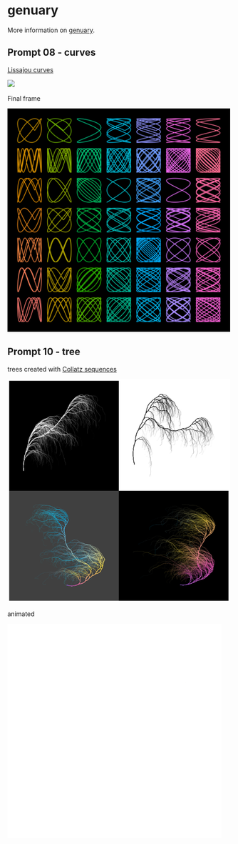 
<!-- README.md is generated from README.Rmd. Please edit that file -->

# genuary

More information on [genuary](https://genuary2021.github.io/).

## Prompt 08 - curves

[Lissajou curves](https://en.wikipedia.org/wiki/Lissajous_curve)

<img src="img/08_curves.gif">

Final frame

<img src="img/08_curves.png" width="500px">

## Prompt 10 - tree

trees created with [Collatz
sequences](https://en.wikipedia.org/wiki/Collatz_conjecture)

<img src="img/10_trees.png" width="500px">

animated

<img src="img/10_tree.gif">
